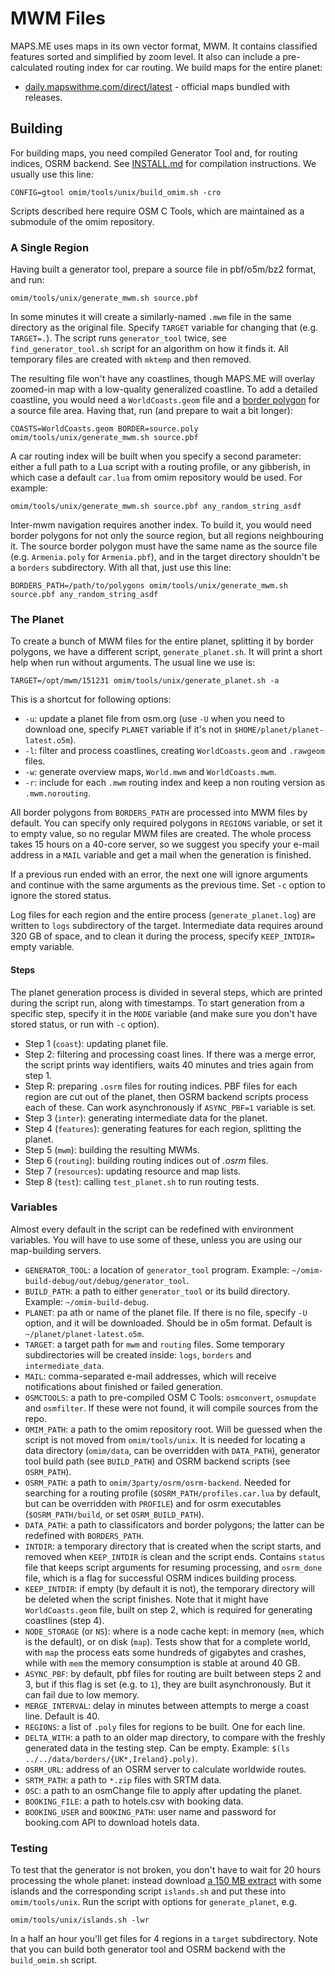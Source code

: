 # MWM Files

MAPS.ME uses maps in its own vector format, MWM. It contains classified features sorted and simplified by zoom level.
It also can include a pre-calculated routing index for car routing. We build maps for the entire planet:

* [daily.mapswithme.com/direct/latest](http://direct.mapswithme.com/direct/latest/) - official maps bundled with releases.

## Building

For building maps, you need compiled Generator Tool and, for routing indices, OSRM backend.
See [INSTALL.md](INSTALL.md) for compilation instructions. We usually use this line:

    CONFIG=gtool omim/tools/unix/build_omim.sh -cro

Scripts described here require OSM C Tools, which are maintained as a submodule of the omim repository.

### A Single Region

Having built a generator tool, prepare a source file in pbf/o5m/bz2 format, and run:

    omim/tools/unix/generate_mwm.sh source.pbf

In some minutes it will create a similarly-named `.mwm` file in the same directory as the original file.
Specify `TARGET` variable for changing that (e.g. `TARGET=.`). The script runs `generator_tool` twice,
see `find_generator_tool.sh` script for an algorithm on how it finds it. All temporary files are created
with `mktemp` and then removed.

The resulting file won't have any coastlines, though MAPS.ME will overlay zoomed-in map with a low-quality
generalized coastline. To add a detailed coastline, you would need a `WorldCoasts.geom` file and
a [border polygon](http://wiki.openstreetmap.org/wiki/Osmosis/Polygon_Filter_File_Format) for a source
file area. Having that, run (and prepare to wait a bit longer):

    COASTS=WorldCoasts.geom BORDER=source.poly omim/tools/unix/generate_mwm.sh source.pbf

A car routing index will be built when you specify a second parameter: either a full path to a Lua script
with a routing profile, or any gibberish, in which case a default `car.lua` from omim repository
would be used. For example:

    omim/tools/unix/generate_mwm.sh source.pbf any_random_string_asdf

Inter-mwm navigation requires another index. To build it, you would need
border polygons for not only the source region, but all regions neighbouring it. The source border polygon
must have the same name as the source file (e.g. `Armenia.poly` for `Armenia.pbf`), and in the target
directory shouldn't be a `borders` subdirectory. With all that, just use this line:

    BORDERS_PATH=/path/to/polygons omim/tools/unix/generate_mwm.sh source.pbf any_random_string_asdf

### The Planet

To create a bunch of MWM files for the entire planet, splitting it by border polygons, we have
a different script, `generate_planet.sh`. It will print a short help when run without arguments.
The usual line we use is:

    TARGET=/opt/mwm/151231 omim/tools/unix/generate_planet.sh -a

This is a shortcut for following options:

* `-u`: update a planet file from osm.org (use `-U` when you need to download one, specify `PLANET`
variable if it's not in `$HOME/planet/planet-latest.o5m`).
* `-l`: filter and process coastlines, creating `WorldCoasts.geom` and `.rawgeom` files.
* `-w`: generate overview maps, `World.mwm` and `WorldCoasts.mwm`.
* `-r`: include for each `.mwm` routing index and keep a non routing version as `.mwm.norouting`.

All border polygons from `BORDERS_PATH` are processed into MWM files by default. You can
specify only required polygons in `REGIONS` variable, or set it to empty value, so no regular
MWM files are created. The whole process takes 15 hours on a 40-core server, so we suggest
you specify your e-mail address in a `MAIL` variable and get a mail when the generation
is finished.

If a previous run ended with an error, the next one will ignore arguments and continue with
the same arguments as the previous time. Set `-c` option to ignore the stored status.

Log files for each region and the entire process (`generate_planet.log`) are written to
`logs` subdirectory of the target. Intermediate data requires around 320 GB of space, and
to clean it during the process, specify `KEEP_INTDIR=` empty variable.

#### Steps

The planet generation process is divided in several steps, which are printed during the
script run, along with timestamps. To start generation from a specific step, specify it
in the `MODE` variable (and make sure you don't have stored status, or run with `-c`
option).

* Step 1 (`coast`): updating planet file.
* Step 2: filtering and processing coast lines. If there was a merge error, the script
prints way identifiers, waits 40 minutes and tries again from step 1.
* Step R: preparing `.osrm` files for routing indices. PBF files for each region are
cut out of the planet, then OSRM backend scripts process each of these. Can work
asynchronously if `ASYNC_PBF=1` variable is set.
* Step 3 (`inter`): generating intermediate data for the planet.
* Step 4 (`features`): generating features for each region, splitting the planet.
* Step 5 (`mwm`): building the resulting MWMs.
* Step 6 (`routing`): building routing indices out of *.osrm* files.
* Step 7 (`resources`): updating resource and map lists.
* Step 8 (`test`): calling `test_planet.sh` to run routing tests.

### Variables

Almost every default in the script can be redefined with environment variables.
You will have to use some of these, unless you are using our map-building servers.

* `GENERATOR_TOOL`: a location of `generator_tool` program. Example: `~/omim-build-debug/out/debug/generator_tool`.
* `BUILD_PATH`: a path to either `generator_tool` or its build directory. Example: `~/omim-build-debug`.
* `PLANET`: pa ath or name of the planet file. If there is no file, specify `-U` option,
and it will be downloaded. Should be in o5m format. Default is `~/planet/planet-latest.o5m`.
* `TARGET`: a target path for `mwm` and `routing` files. Some temporary subdirectories
will be created inside: `logs`, `borders` and `intermediate_data`.
* `MAIL`: comma-separated e-mail addresses, which will receive notifications about
finished or failed generation.
* `OSMCTOOLS`: a path to pre-compiled OSM C Tools: `osmconvert`, `osmupdate` and
`osmfilter`. If these were not found, it will compile sources from the repo.
* `OMIM_PATH`: a path to the omim repository root. Will be guessed when the
script is not moved from `omim/tools/unix`. It is needed for locating a data
directory (`omim/data`, can be overridden with `DATA_PATH`), generator tool
build path (see `BUILD_PATH`) and OSRM backend scripts (see `OSRM_PATH`).
* `OSRM_PATH`: a path to `omim/3party/osrm/osrm-backend`. Needed for searching
for a routing profile (`$OSRM_PATH/profiles.car.lua` by default, but can be
overridden with `PROFILE`) and for osrm executables (`$OSRM_PATH/build`,
or set `OSRM_BUILD_PATH`).
* `DATA_PATH`: a path to classificators and border polygons; the latter can
be redefined with `BORDERS_PATH`.
* `INTDIR`: a temporary directory that is created when the script starts, and
removed when `KEEP_INTDIR` is clean and the script ends. Contains `status` file
that keeps script arguments for resuming processing, and `osrm_done` file,
which is a flag for successful OSRM indices building process.
* `KEEP_INTDIR`: if empty (by default it is not), the temporary directory will
be deleted when the script finishes. Note that it might have `WorldCoasts.geom`
file, built on step 2, which is required for generating coastlines (step 4).
* `NODE_STORAGE` (or `NS`): where is a node cache kept: in memory (`mem`, which
is the default), or on disk (`map`). Tests show that for a complete world,
with `map` the process eats some hundreds of gigabytes and crashes, while with
`mem` the memory consumption is stable at around 40 GB.
* `ASYNC_PBF`: by default, pbf files for routing are built between steps 2 and 3,
but if this flag is set (e.g. to `1`), they are built asynchronously. But
it can fail due to low memory.
* `MERGE_INTERVAL`: delay in minutes between attempts to merge a coast line.
Default is 40.
* `REGIONS`: a list of `.poly` files for regions to be built. One for each line.
* `DELTA_WITH`: a path to an older map directory, to compare with the freshly
generated data in the testing step.
Can be empty. Example: `$(ls ../../data/borders/{UK*,Ireland}.poly)`.
* `OSRM_URL`: address of an OSRM server to calculate worldwide routes.
* `SRTM_PATH`: a path to `*.zip` files with SRTM data.
* `OSC`: a path to an osmChange file to apply after updating the planet.
* `BOOKING_FILE`: a path to hotels.csv with booking data.
* `BOOKING_USER` and `BOOKING_PATH`: user name and password for booking.com API
to download hotels data.

### Testing

To test that the generator is not broken, you don't have to wait for 20 hours processing
the whole planet: instead download [a 150 MB extract](http://osmz.ru/mwm/islands/) with
some islands and the corresponding script `islands.sh` and put these into `omim/tools/unix`.
Run the script with options for `generate_planet`, e.g.

    omim/tools/unix/islands.sh -lwr

In a half an hour you'll get files for 4 regions in a `target` subdirectory. Note that
you can build both generator tool and OSRM backend with the `build_omim.sh` script.
